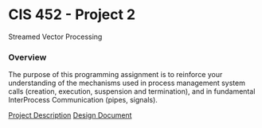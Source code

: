# CIS 452 - Project 2
Streamed Vector Processing

### Overview
The purpose of this programming assignment is to reinforce your understanding of the mechanisms used in process management system calls (creation, execution, suspension and termination), and in fundamental InterProcess Communication (pipes, signals).

[Project Description](http://www.cis.gvsu.edu/~wolffe/courses/cs452/labs/program_02.html)
[Design Document](https://github.com/nathanlentz/cis452-project2/wiki/Design-Document)
